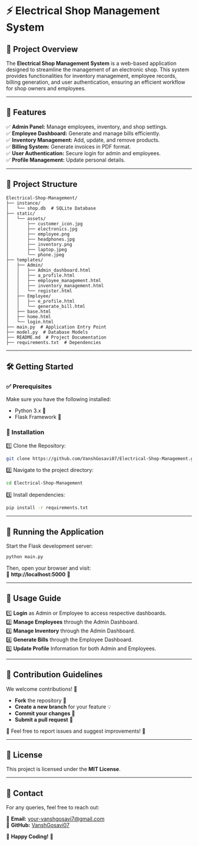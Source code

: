 # ⚡ Electrical Shop Management System

## 📌 Project Overview
The **Electrical Shop Management System** is a web-based application designed to streamline the management of an electronic shop. This system provides functionalities for inventory management, employee records, billing generation, and user authentication, ensuring an efficient workflow for shop owners and employees.

---

## 🚀 Features

✅ **Admin Panel:** Manage employees, inventory, and shop settings.  
✅ **Employee Dashboard:** Generate and manage bills efficiently.  
✅ **Inventory Management:** Add, update, and remove products.  
✅ **Billing System:** Generate invoices in PDF format.  
✅ **User Authentication:** Secure login for admin and employees.  
✅ **Profile Management:** Update personal details.

---

## 📂 Project Structure

```
Electrical-Shop-Management/
├── instance/
│   └── shop.db  # SQLite Database
├── static/
│   └── assets/
│       ├── customer_icon.jpg
│       ├── electronics.jpg
│       ├── employee.png
│       ├── headphones.jpg
│       ├── inventory.png
│       ├── laptop.jpeg
│       └── phone.jpeg
├── templates/
│   ├── Admin/
│   │   ├── Admin_dashboard.html
│   │   ├── a_profile.html
│   │   ├── employee_management.html
│   │   ├── inventory_management.html
│   │   └── register.html
│   ├── Employee/
│   │   ├── e_profile.html
│   │   └── generate_bill.html
│   ├── base.html
│   ├── home.html
│   └── login.html
├── main.py  # Application Entry Point
├── model.py  # Database Models
├── README.md  # Project Documentation
├── requirements.txt  # Dependencies
```

---

## 🛠 Getting Started

### ✅ Prerequisites
Make sure you have the following installed:
- Python 3.x 🐍
- Flask Framework 🚀

### 🔧 Installation
1️⃣ Clone the Repository:
```sh
git clone https://github.com/VanshGosavi07/Electrical-Shop-Management.git
```
2️⃣ Navigate to the project directory:
```sh
cd Electrical-Shop-Management
```
3️⃣ Install dependencies:
```sh
pip install -r requirements.txt
```

---

## 🚀 Running the Application

Start the Flask development server:
```sh
python main.py
```

Then, open your browser and visit:  
📌 **http://localhost:5000** 🎉

---

## 📌 Usage Guide

1️⃣ **Login** as Admin or Employee to access respective dashboards.  
2️⃣ **Manage Employees** through the Admin Dashboard.  
3️⃣ **Manage Inventory** through the Admin Dashboard.  
4️⃣ **Generate Bills** through the Employee Dashboard.  
5️⃣ **Update Profile** Information for both Admin and Employees.

---

## 🤝 Contribution Guidelines
We welcome contributions! 🚀

- **Fork** the repository 🍴
- **Create a new branch** for your feature 💡
- **Commit your changes** 📝
- **Submit a pull request** 📩

🔗 Feel free to report issues and suggest improvements! 🙌

---

## 📜 License
This project is licensed under the **MIT License**.

---

## 📩 Contact
For any queries, feel free to reach out:

📧 **Email:** your-vanshgosavi7@gmail.com  
🔗 **GitHub:** [VanshGosavi07](https://github.com/VanshGosavi07)

🚀 **Happy Coding!** 🎉

